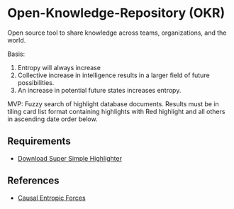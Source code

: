 # Open-Knowledge-Repository (OKR)
Open source tool to share knowledge across teams, organizations, and the world.

Basis:
1. Entropy will always increase
2. Collective increase in intelligence results in a larger field of future possibilities.
3. An increase in potential future states increases entropy.

MVP: Fuzzy search of highlight database documents. Results must be in tiling card list format containing highlights with Red highlight and all others in ascending date order below.

## Requirements
- [Download Super Simple Highlighter](https://chrome.google.com/webstore/detail/super-simple-highlighter/hhlhjgianpocpoppaiihmlpgcoehlhio?hl=en)

## References
- [Causal Entropic Forces](https://www.alexwg.org/publications/PhysRevLett_110-168702.pdf)
